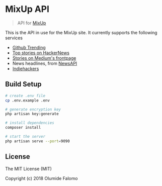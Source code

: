 # MixUp API

> API for [MixUp](http://mixup.site)

This is the API in use for the MixUp site. It currently supports the following services
- [Github Trending](https://github.com/trending/?since=daily)
- [Top stories on HackerNews](https://news.ycombinator.com)
- [Stories on Medium's frontpage](https://medium.com)
- News headlines, from [NewsAPI](https://newsapi.org)
- [Indiehackers](https://indiehackers.com)

## Build Setup

``` bash
# create .env file
cp .env.example .env

# generate encryption key
php artisan key:generate

# install dependencies
composer install

# start the server 
php artisan serve --port=9090
```

## License

The MIT License (MIT)

Copyright (c) 2018 Olumide Falomo